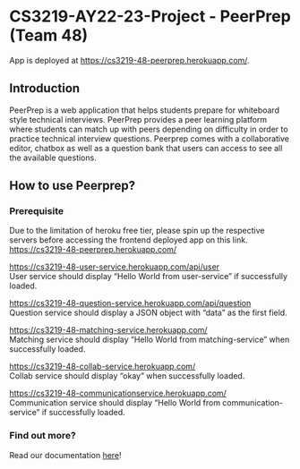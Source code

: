 # CS3219-AY22-23-Project - PeerPrep (Team 48)

App is deployed at https://cs3219-48-peerprep.herokuapp.com/.

## Introduction

PeerPrep is a web application that helps students prepare for whiteboard style technical interviews. PeerPrep provides a peer learning platform where students can match up with peers depending on difficulty in order to practice technical interview questions. Peerprep comes with a collaborative editor, chatbox as well as a question bank that users can access to see all the available questions.

## How to use Peerprep?

### Prerequisite

Due to the limitation of heroku free tier, please spin up the respective servers before accessing the frontend deployed app on this link.
https://cs3219-48-peerprep.herokuapp.com/

https://cs3219-48-user-service.herokuapp.com/api/user <br/>
User service should display “Hello World from user-service” if successfully loaded.

https://cs3219-48-question-service.herokuapp.com/api/question <br/>
Question service should display a JSON object with “data” as the first field.

https://cs3219-48-matching-service.herokuapp.com/ <br/>
Matching service should display “Hello World from matching-service” when successfully loaded.

https://cs3219-48-collab-service.herokuapp.com/ <br/>
Collab service should display “okay” when successfully loaded.

https://cs3219-48-communicationservice.herokuapp.com/ <br/>
Communication service should display “Hello World from communication-service” if successfully loaded.

### Find out more?

Read our documentation [here](./documentation/48-FinalReport.pdf)!
